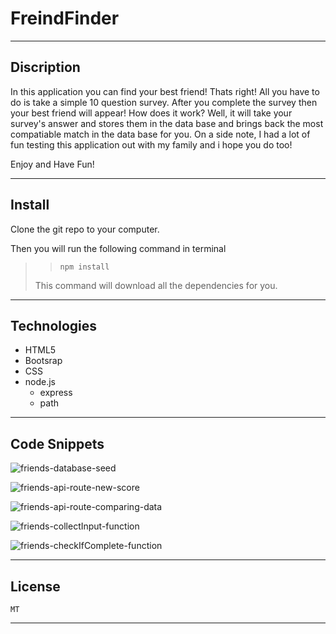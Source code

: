 # FreindFinder
---

## Discription
In this application you can find your best friend! Thats right! All you have to do is take a simple 10 question survey. After you complete the survey then your best friend will appear!
How does it work? Well, it will take your survey's answer and stores them in the data base and brings back the most compatiable match in the data base for you. On a side note, I had a lot of fun testing this application out
with my family and i hope you do too!

Enjoy and Have Fun!

---

## Install
Clone the git repo to your computer.

Then you will run the following command in terminal

> > `npm install`
>
> This command will download all the dependencies for you.


---

## Technologies
- HTML5
- Bootsrap
- CSS
- node.js
    - express
    - path

---

## Code Snippets

![friends-database-seed](https://user-images.githubusercontent.com/57015344/88010378-9b3e2580-cac9-11ea-87b4-42200397ba22.png)

![friends-api-route-new-score](https://user-images.githubusercontent.com/57015344/88010391-a09b7000-cac9-11ea-94fb-9dd32cad44ca.png)

![friends-api-route-comparing-data](https://user-images.githubusercontent.com/57015344/88010402-a5f8ba80-cac9-11ea-9d65-20b7e8c26891.png)

![friends-collectInput-function](https://user-images.githubusercontent.com/57015344/88010412-ab560500-cac9-11ea-8667-166fe53d26c2.png)

![friends-checkIfComplete-function](https://user-images.githubusercontent.com/57015344/88010423-b1e47c80-cac9-11ea-8870-f444707e8746.png)


---

## License
    MT

---
